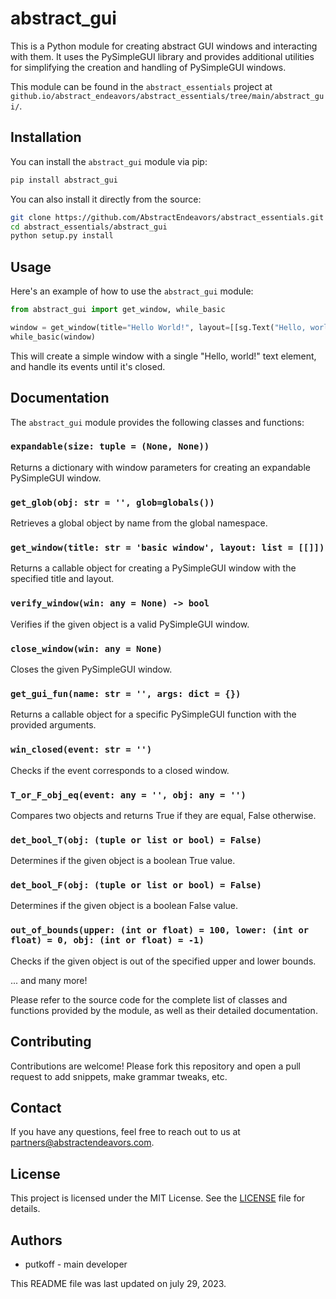 # abstract_gui

This is a Python module for creating abstract GUI windows and interacting with them. It uses the PySimpleGUI library and provides additional utilities for simplifying the creation and handling of PySimpleGUI windows.

This module can be found in the `abstract_essentials` project at `github.io/abstract_endeavors/abstract_essentials/tree/main/abstract_gui/`.

## Installation

You can install the `abstract_gui` module via pip:

```sh
pip install abstract_gui
```

You can also install it directly from the source:

```sh
git clone https://github.com/AbstractEndeavors/abstract_essentials.git
cd abstract_essentials/abstract_gui
python setup.py install
```

## Usage

Here's an example of how to use the `abstract_gui` module:

```python
from abstract_gui import get_window, while_basic

window = get_window(title="Hello World!", layout=[[sg.Text("Hello, world!")]])
while_basic(window)
```

This will create a simple window with a single "Hello, world!" text element, and handle its events until it's closed.

## Documentation

The `abstract_gui` module provides the following classes and functions:

### `expandable(size: tuple = (None, None))`

Returns a dictionary with window parameters for creating an expandable PySimpleGUI window.

### `get_glob(obj: str = '', glob=globals())`

Retrieves a global object by name from the global namespace.

### `get_window(title: str = 'basic window', layout: list = [[]])`

Returns a callable object for creating a PySimpleGUI window with the specified title and layout.

### `verify_window(win: any = None) -> bool`

Verifies if the given object is a valid PySimpleGUI window.

### `close_window(win: any = None)`

Closes the given PySimpleGUI window.

### `get_gui_fun(name: str = '', args: dict = {})`

Returns a callable object for a specific PySimpleGUI function with the provided arguments.

### `win_closed(event: str = '')`

Checks if the event corresponds to a closed window.

### `T_or_F_obj_eq(event: any = '', obj: any = '')`

Compares two objects and returns True if they are equal, False otherwise.

### `det_bool_T(obj: (tuple or list or bool) = False)`

Determines if the given object is a boolean True value.

### `det_bool_F(obj: (tuple or list or bool) = False)`

Determines if the given object is a boolean False value.

### `out_of_bounds(upper: (int or float) = 100, lower: (int or float) = 0, obj: (int or float) = -1)`

Checks if the given object is out of the specified upper and lower bounds.

... and many more!

Please refer to the source code for the complete list of classes and functions provided by the module, as well as their detailed documentation.

## Contributing

Contributions are welcome! Please fork this repository and open a pull request to add snippets, make grammar tweaks, etc.

## Contact

If you have any questions, feel free to reach out to us at partners@abstractendeavors.com.

## License

This project is licensed under the MIT License. See the [LICENSE](LICENSE) file for details.

## Authors

* putkoff - main developer

This README file was last updated on july 29, 2023.
